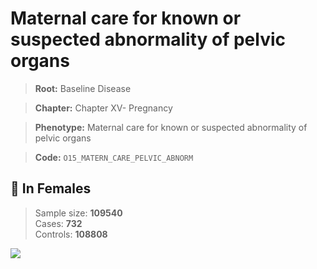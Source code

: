 # Maternal care for known or suspected abnormality of pelvic organs

> **Root:** Baseline Disease  

> **Chapter:** Chapter XV- Pregnancy  

> **Phenotype:** Maternal care for known or suspected abnormality of pelvic organs  

> **Code:** `O15_MATERN_CARE_PELVIC_ABNORM`

## 👩 In Females  
> Sample size: **109540**  
> Cases: **732**  
> Controls: **108808**
<img src="/Disease/Figures/ALL/Baseline/O15_MATERN_CARE_PELVIC_ABNORM.png"/>
<CsvTable src="/Disease/Data/ALL/Baseline/LG_O15_MATERN_CARE_PELVIC_ABNORM.csv" label="🔍 View full results" />
